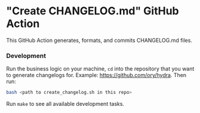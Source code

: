 # "Create CHANGELOG.md" GitHub Action

This GitHub Action generates, formats, and commits CHANGELOG.md files.

### Development

Run the business logic on your machine, `cd` into the repository that you want
to generate changelogs for. Example: https://github.com/ory/hydra. Then run:

```sh
bash <path to create_changelog.sh in this repo>
```

Run `make` to see all available development tasks.
